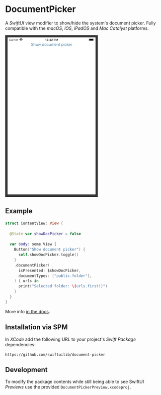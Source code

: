 # DocumentPicker

A _SwiftUI_ view modifier to show/hide the system's document picker. Fully compatible with the _macOS_, _iOS_, _iPadOS_ and _Mac Catalyst_ platforms.

![Demo](doc/demo.gif)

## Example

```swift
struct ContentView: View {

  @State var showDocPicker = false

  var body: some View {
    Button("Show document picker") {
      self.showDocPicker.toggle()
    }
    .documentPicker(
      isPresented: $showDocPicker,
      documentTypes: ["public.folder"],
    ) { urls in
      print("Selected folder: \(urls.first!)")
    }
  }
}
```

More info [in the docs](doc).

## Installation via SPM

In _XCode_ add the following URL to your project's _Swift Package_ dependencies:

 `https://github.com/swiftuilib/document-picker`

## Development

To modify the package contents while still being able to see SwiftUI _Previews_ use the provided `DocumentPickerPreview.xcodeproj`.
